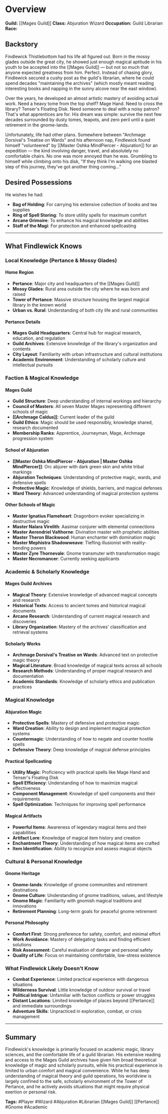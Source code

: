 # Overview

**Guild:** [[Mages Guild]]
**Class:** Abjuration Wizard
**Occupation:** Guild Librarian
**Race:**

## Backstory

Findlewick Thistlebottom had his life all figured out. Born in the mossy glades outside the great city, he showed just enough magical aptitude in his youth to be accepted into the [[Mages Guild]] — but not so much that anyone expected greatness from him. Perfect. Instead of chasing glory, Findlewick secured a cushy post as the guild's librarian, where he could spend decades "maintaining the archives" (which mostly meant reading interesting books and napping in the sunny alcove near the east window).

Over the years, he developed an almost artistic mastery of avoiding actual work. Need a heavy tome from the top shelf? Mage Hand. Need to cross the library? Tenser's Floating Disk. Need someone to deal with a noisy patron? That's what apprentices are for. His dream was simple: survive the next few decades surrounded by dusty tomes, teapots, and zero peril until a quiet retirement in the gnome-lands.

Unfortunately, life had other plans. Somewhere between "Archmage Dorsival's Treatise on Wards" and his afternoon nap, Findlewick found himself "volunteered" by [[Master Oshka MindPiercer - Abjuration]] for an expedition — the kind involving danger, travel, and absolutely no comfortable chairs. No one was more annoyed than he was. Grumbling to himself while climbing onto his disk, "If they think I'm walking one blasted step of this journey, they've got another thing coming…"

## Desired Possessions

He wishes he had:

- **Bag of Holding**: For carrying his extensive collection of books and tea supplies
- **Ring of Spell Storing**: To store utility spells for maximum comfort
- **Arcane Grimoire**: To enhance his magical knowledge and abilities
- **Staff of the Magi**: For protection and enhanced spellcasting

---

## What Findlewick Knows

### Local Knowledge (Pertance & Mossy Glades)

#### Home Region

- **Pertance**: Major city and headquarters of the [[Mages Guild]]
- **Mossy Glades**: Rural area outside the city where he was born and raised
- **Tower of Pertance**: Massive structure housing the largest magical library in the known world
- **Urban vs. Rural**: Understanding of both city life and rural communities

#### Pertance Details

- **Mages Guild Headquarters**: Central hub for magical research, education, and regulation
- **Guild Archives**: Extensive knowledge of the library's organization and contents
- **City Layout**: Familiarity with urban infrastructure and cultural institutions
- **Academic Environment**: Understanding of scholarly culture and intellectual pursuits

### Faction & Magical Knowledge

#### Mages Guild

- **Guild Structure**: Deep understanding of internal workings and hierarchy
- **Council of Masters**: All seven Master Mages representing different schools of magic
- **[[Archmage Caldus]]**: Current leader of the guild
- **Guild Ethics**: Magic should be used responsibly, knowledge shared, research documented
- **Membership Ranks**: Apprentice, Journeyman, Mage, Archmage progression system

#### School of Abjuration

- **[[Master Oshka MindPiercer - Abjuration | Master Oshka MindPiercer]]**: Orc abjurer with dark green skin and white tribal markings
- **Abjuration Techniques**: Understanding of protective magic, wards, and defensive spells
- **Protective Magic**: Knowledge of shields, barriers, and magical defenses
- **Ward Theory**: Advanced understanding of magical protection systems

#### Other Schools of Magic

- **Master Ignatius Flameheart**: Dragonborn evoker specializing in destructive magic
- **Master Nalara Virelith**: Aasimar conjurer with elemental connections
- **Master Aerendriel Valthorne**: Divination master with prophetic abilities
- **Master Theron Blackwood**: Human enchanter with domination magic
- **Master Mephistra Shadowweave**: Tiefling illusionist with reality-bending powers
- **Master Zyre Thornevale**: Gnome transmuter with transformation magic
- **Master Necromancer**: Currently seeking applicants

### Academic & Scholarly Knowledge

#### Mages Guild Archives

- **Magical Theory**: Extensive knowledge of advanced magical concepts and research
- **Historical Texts**: Access to ancient tomes and historical magical documents
- **Arcane Research**: Understanding of current magical research and discoveries
- **Library Organization**: Mastery of the archives' classification and retrieval systems

#### Scholarly Works

- **Archmage Dorsival's Treatise on Wards**: Advanced text on protective magic theory
- **Magical Literature**: Broad knowledge of magical texts across all schools
- **Research Methods**: Understanding of proper magical research and documentation
- **Academic Standards**: Knowledge of scholarly ethics and publication practices

### Magical Knowledge

#### Abjuration Magic

- **Protective Spells**: Mastery of defensive and protective magic
- **Ward Creation**: Ability to design and implement magical protection systems
- **Countermagic**: Understanding of how to negate and counter hostile spells
- **Defensive Theory**: Deep knowledge of magical defense principles

#### Practical Spellcasting

- **Utility Magic**: Proficiency with practical spells like Mage Hand and Tenser's Floating Disk
- **Spell Efficiency**: Understanding of how to maximize magical effectiveness
- **Component Management**: Knowledge of spell components and their requirements
- **Spell Optimization**: Techniques for improving spell performance

#### Magical Artifacts

- **Powerful Items**: Awareness of legendary magical items and their capabilities
- **Artifact Lore**: Knowledge of magical item history and creation
- **Enchantment Theory**: Understanding of how magical items are crafted
- **Item Identification**: Ability to recognize and assess magical objects

### Cultural & Personal Knowledge

#### Gnome Heritage

- **Gnome-lands**: Knowledge of gnome communities and retirement destinations
- **Gnome Culture**: Understanding of gnome traditions, values, and lifestyle
- **Gnome Magic**: Familiarity with gnomish magical traditions and innovations
- **Retirement Planning**: Long-term goals for peaceful gnome retirement

#### Personal Philosophy

- **Comfort First**: Strong preference for safety, comfort, and minimal effort
- **Work Avoidance**: Mastery of delegating tasks and finding efficient solutions
- **Risk Assessment**: Careful evaluation of danger and personal safety
- **Quality of Life**: Focus on maintaining comfortable, low-stress existence

### What Findlewick Likely Doesn't Know

- **Combat Experience**: Limited practical experience with dangerous situations
- **Wilderness Survival**: Little knowledge of outdoor survival or travel
- **Political Intrigue**: Unfamiliar with faction conflicts or power struggles
- **Distant Locations**: Limited knowledge of places beyond [[Pertance]] and immediate surroundings
- **Adventure Skills**: Unpracticed in exploration, combat, or crisis management

---

## Summary

Findlewick's knowledge is primarily focused on academic magic, library sciences, and the comfortable life of a guild librarian. His extensive reading and access to the Mages Guild archives have given him broad theoretical knowledge of magic and scholarly pursuits, while his practical experience is limited to urban comfort and magical convenience. While he has deep understanding of magical theory and guild operations, his worldview is largely confined to the safe, scholarly environment of the Tower of Pertance, and he actively avoids situations that might require physical exertion or personal risk.

**Tags:** #Player #Wizard #Abjuration #Librarian [[Mages Guild]] [[Pertance]] #Gnome #Academic
